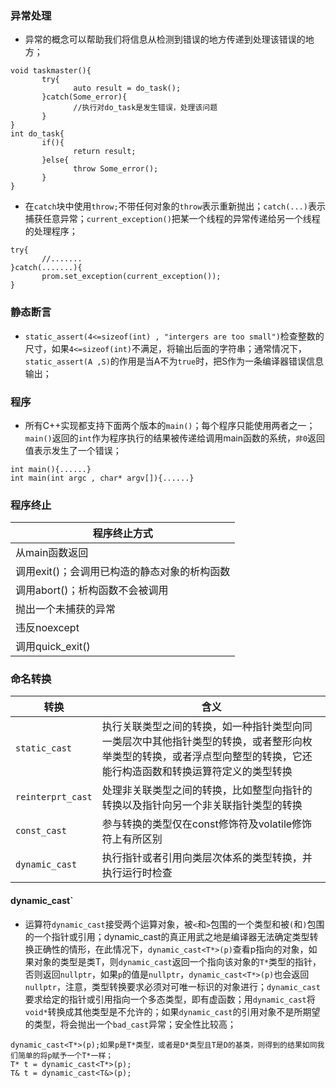 ### 异常处理
+ 异常的概念可以帮助我们将信息从检测到错误的地方传递到处理该错误的地方；
```
void taskmaster(){
       try{
              auto result = do_task();
       }catch(Some_error){
              //执行对do_task是发生错误，处理该问题
       }
}
int do_task{
       if(){
              return result;
       }else{
              throw Some_error();
       }
}
```

+ 在`catch`块中使用`throw;`不带任何对象的`throw`表示重新抛出；`catch(...)`表示捕获任意异常；`current_exception()`把某一个线程的异常传递给另一个线程的处理程序；

```
try{
       //.......
}catch(.......){
       prom.set_exception(current_exception());
}
```

### 静态断言
+ `static_assert(4<=sizeof(int) , "intergers are too small")`检查整数的尺寸，如果`4<=sizeof(int)`不满足，将输出后面的字符串；通常情况下，`static_assert(A ,S)`的作用是当A不为`true`时，把S作为一条编译器错误信息输出；
### 程序
+ 所有C++实现都支持下面两个版本的`main()`；每个程序只能使用两者之一；`main()`返回的`int`作为程序执行的结果被传递给调用main函数的系统，`非0`返回值表示发生了一个错误；
```
int main(){......}
int main(int argc , char* argv[]){......}
```

### 程序终止

|程序终止方式|
|------|
|从main函数返回|
|调用exit()；会调用已构造的静态对象的析构函数|
|调用abort()；析构函数不会被调用|
|抛出一个未捕获的异常|
|违反noexcept|
|调用quick_exit()|

### 命名转换

|转换|含义|
|-------|-------|
|`static_cast`|执行关联类型之间的转换，如一种指针类型向同一类层次中其他指针类型的转换，或者整形向枚举类型的转换，或者浮点型向整型的转换，它还能行构造函数和转换运算符定义的类型转换|
|`reinterprt_cast`|处理非关联类型之间的转换，比如整型向指针的转换以及指针向另一个非关联指针类型的转换|
|`const_cast`|参与转换的类型仅在const修饰符及volatile修饰符上有所区别|
|`dynamic_cast`|执行指针或者引用向类层次体系的类型转换，并执行运行时检查|
#### dynamic_cast`
+ 运算符`dynamic_cast`接受两个运算对象，被`<`和`>`包围的一个类型和被`(`和`)`包围的一个指针或引用；dynamic_cast的真正用武之地是编译器无法确定类型转换正确性的情形，在此情况下，`dynamic_cast<T*>(p)`查看p指向的对象，如果对象的类型是类T，则`dynamic_cast`返回一个指向该对象的`T*`类型的指针，否则返回`nullptr`，如果`p`的值是`nullptr`，`dynamic_cast<T*>(p)`也会返回`nullptr`，注意，类型转换要求必须对可唯一标识的对象进行；`dynamic_cast`要求给定的指针或引用指向一个多态类型，即有虚函数；用`dynamic_cast`将`void*`转换成其他类型是不允许的；如果`dynamic_cast`的引用对象不是所期望的类型，将会抛出一个`bad_cast`异常；安全性比较高；
```
dynamic_cast<T*>(p);如果p是T*类型，或者是D*类型且T是D的基类，则得到的结果如同我们简单的将p赋予一个T*一样；
T* t = dynamic_cast<T*>(p);
T& t = dynamic_cast<T&>(p);
```
